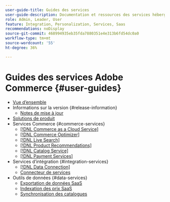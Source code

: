 ```yaml
---
user-guide-title: Guides des services
user-guide-description: Documentation et ressources des services hébergés qui offrent des fonctionnalités étendues à Adobe Commerce et Magento Open Source.
role: Admin, Leader, User
feature: Integration, Personalization, Services, Saas
recommendations: noDisplay
source-git-commit: 468994935eb35fda7880351e4e313b6fd54dc0a0
workflow-type: tm+mt
source-wordcount: '55'
ht-degree: 36%

---
```


# Guides des services Adobe Commerce {#user-guides}

- [Vue d’ensemble](home.md)
- Informations sur la version {#release-information}
   - [Notes de mise à jour](/help/landing/release-notes-all.md)
- [Solutions de produit](product-solutions.md)
- Services Commerce {#commerce-services}
   - [[!DNL Commerce as a Cloud Service]](https://experienceleague.adobe.com/fr/docs/commerce/cloud-service/overview)
   - [[!DNL Commerce Optimizer]](https://experienceleague.adobe.com/fr/docs/commerce/optimizer/overview)
   - [[!DNL Live Search]](https://experienceleague.adobe.com/docs/commerce/live-search/overview.html?lang=fr)
   - [[!DNL Product Recommendations]](https://experienceleague.adobe.com/docs/commerce/product-recommendations/guide-overview.html?lang=fr)
   - [[!DNL Catalog Service]](https://experienceleague.adobe.com/docs/commerce/catalog-service/guide-overview.html?lang=fr)
   - [[!DNL Payment Services]](https://experienceleague.adobe.com/docs/commerce/payment-services/guide-overview.html?lang=fr)
- Services d’intégration {#integration-services}
   - [[!DNL Data Connection]](https://experienceleague.adobe.com/docs/commerce/data-connection/overview.html?lang=fr)
   - [Connecteur de services](/help/landing/saas.md)
- Outils de données {#data-services}
   - [Exportation de données SaaS](https://experienceleague.adobe.com/docs/commerce/saas-data-export/overview.html?lang=fr)
   - [ Indexation des prix SaaS ](https://experienceleague.adobe.com/docs/commerce/price-indexer/price-indexing.html?lang=fr)
   - [Synchronisation des catalogues](/help/landing/catalog-sync.md)

